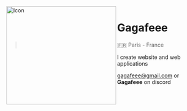 <img src="https://github.com/Gagafeee/Gagafeee/assets/64372089/67019840-20f0-4554-986e-c68f71295202" alt="Icon" width="286" height="256" align="left">

# Gagafeee
> 🇫🇷 Paris - France

I create website and web applications

<a href="mailto:gagafeee@gmail.com">gagafeee@gmail.com</a> or <b>Gagafeee</b> on discord

<!---
Gagafeee/Gagafeee is a ✨ special ✨ repository because its `README.md` (this file) appears on your GitHub profile.
You can click the Preview link to take a look at your changes.
--->
